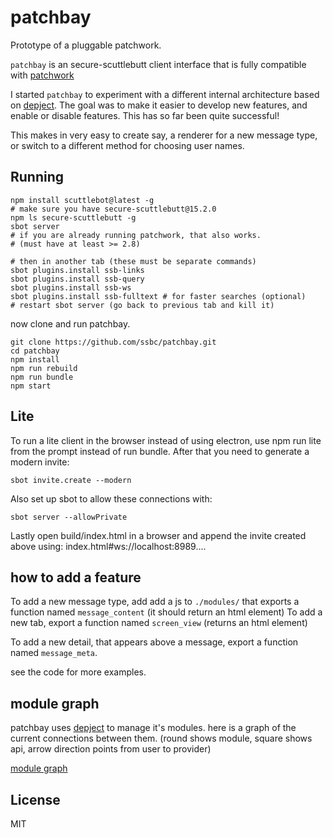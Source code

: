 # patchbay

Prototype of a pluggable patchwork.

`patchbay` is an secure-scuttlebutt client interface
that is fully compatible with [patchwork](https://github.com/ssbc/patchwork)

I started `patchbay` to experiment with a different internal architecture
based on [depject](https://github.com/dominictarr/depject). The goal was
to make it easier to develop new features, and enable or disable features.
This has so far been quite successful!

This makes in very easy to create say, a renderer for a new message type,
or switch to a different method for choosing user names.

## Running

```
npm install scuttlebot@latest -g
# make sure you have secure-scuttlebutt@15.2.0
npm ls secure-scuttlebutt -g
sbot server
# if you are already running patchwork, that also works.
# (must have at least >= 2.8)

# then in another tab (these must be separate commands)
sbot plugins.install ssb-links
sbot plugins.install ssb-query
sbot plugins.install ssb-ws
sbot plugins.install ssb-fulltext # for faster searches (optional)
# restart sbot server (go back to previous tab and kill it)
```
now clone and run patchbay.
```
git clone https://github.com/ssbc/patchbay.git
cd patchbay
npm install
npm run rebuild
npm run bundle
npm start
```

## Lite

To run a lite client in the browser instead of using electron, use npm
run lite from the prompt instead of run bundle. After that you need to
generate a modern invite:

```
sbot invite.create --modern
```

Also set up sbot to allow these connections with:

```
sbot server --allowPrivate
```

Lastly open build/index.html in a browser and append the invite
created above using: index.html#ws://localhost:8989....

## how to add a feature

To add a new message type, add add a js to `./modules/` that
exports a function named `message_content` (it should return an html element)
To add a new tab, export a function named `screen_view` (returns an html element)

To add a new detail, that appears above a message,
export a function named `message_meta`.

see the code for more examples.

## module graph

patchbay uses [depject](http://github.com/dominictarr/depject) to manage it's modules.
here is a graph of the current connections between them. (round shows module,
square shows api, arrow direction points from user to provider)

[module graph](./graph.svg)

## License

MIT






